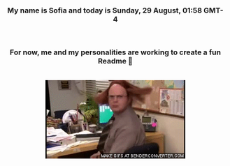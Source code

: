 


<div align="center">
<h3 >My name is Sofia and today is Sunday, 29 August, 01:58 GMT-4</h3><br>
<h3 >For now, me and my personalities are working to create a fun Readme 👋
</h3><br>
<img src='img/dwight.gif' alt='working...'/>
</div>
